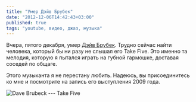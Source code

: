 ```yaml
---
title: "Умер Дэйв Брубек"
date: "2012-12-06T14:42:43+03:00"
published: true
tags: "youtube, видео, джаз, музыка"
---
```


Вчера, пятого декабря, умер [Дэйв Брубек](http://en.wikipedia.org/wiki/Dave_Brubeck). Трудно сейчас найти человека,
который бы ни разу не слышал его Take Five. Это именно та мелодия, которую я пытался играть на губной гармошке,
доставая соседей по общаге.

Этого музыканта я не перестану любить. Надеюсь, вы присоединитесь ко мне и посмотрите на запись его выступления
2009 года.

![Dave Brubeck --- Take Five](http://www.youtube.com/watch?v=7dmfS8WdK1I)
